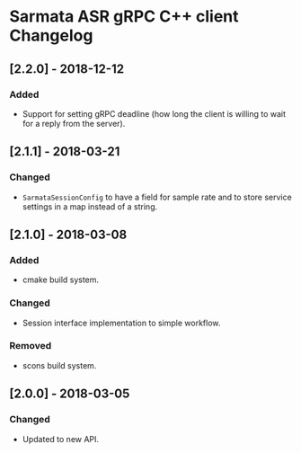 # Sarmata ASR gRPC C++ client Changelog

## [2.2.0] - 2018-12-12
### Added
- Support for setting gRPC deadline (how long the client is willing to wait for a reply from the server).

## [2.1.1] - 2018-03-21
### Changed
- `SarmataSessionConfig` to have a field for sample rate and to store service settings in a map instead of a string.

## [2.1.0] - 2018-03-08
### Added
- cmake build system.

### Changed
- Session interface implementation to simple workflow.

### Removed
- scons build system.

## [2.0.0] - 2018-03-05
### Changed
- Updated to new API.
